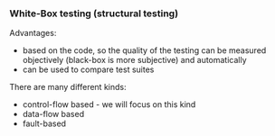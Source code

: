 ### White-Box testing (structural testing)

Advantages:
* based on the code, so the quality of the testing can be measured objectively (black-box is more subjective) and automatically
* can be used to compare test suites

There are many different kinds:
* control-flow based - we will focus on this kind
* data-flow based
* fault-based

